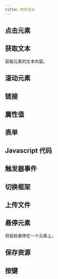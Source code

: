 ```yaml
---
title: 网页互动
---
```


## 点击元素

## 获取文本

获取元素的文本内容。

## 滚动元素

## 链接

## 属性值

## 表单

## Javascript 代码

## 触发器事件

## 切换框架

## 上传文件

## 悬停元素

将鼠标悬停在一个元素上。

## 保存资源

## 按键
